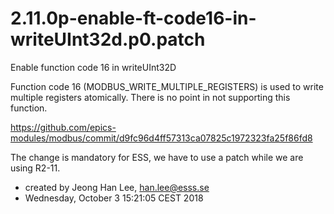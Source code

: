 # 2.11.0p-enable-ft-code16-in-writeUInt32d.p0.patch

Enable function code 16 in writeUInt32D

Function code 16 (MODBUS_WRITE_MULTIPLE_REGISTERS) is used to write multiple
registers atomically. There is no point in not supporting this function.

https://github.com/epics-modules/modbus/commit/d9fc96d4ff57313ca07825c1972323fa25f86fd8

The change is mandatory for ESS, we have to use a patch while we are using R2-11. 


* created by Jeong Han Lee, han.lee@esss.se
* Wednesday, October  3 15:21:05 CEST 2018
